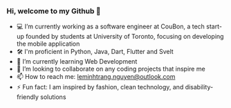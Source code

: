 ### Hi, welcome to my Github 👋
- 💻 I’m currently working as a software engineer at CouBon, a tech start-up founded by students at University of Toronto, focusing on developing the mobile application
- 🛠 I'm proficient in Python, Java, Dart, Flutter and Svelt
- 🌱 I’m currently learning Web Development
- 🤝 I’m looking to collaborate on any coding projects that inspire me
- 📫 How to reach me: leminhtrang.nguyen@outlook.com
- ⚡ Fun fact: I am inspired by fashion, clean technology, and disability-friendly solutions

<!--
**alexnguyen02/alexnguyen02** is a ✨ _special_ ✨ repository because its `README.md` (this file) appears on your GitHub profile.

Here are some ideas to get you started:

- 💻 I’m currently working as a software engineer at CouBon, a tech start-up found by students at University of Toronto, focusing on developing the mobile application
- 🌱 I’m currently learning Web Development
- 👯 I’m looking to collaborate on any coding projects that inspire me
- 📫 How to reach me: leminhtrang.nguyen@outlook.com
- ⚡ Fun fact: I am inspired by fashion, clean technology, and disability-friendly solutions
-->
